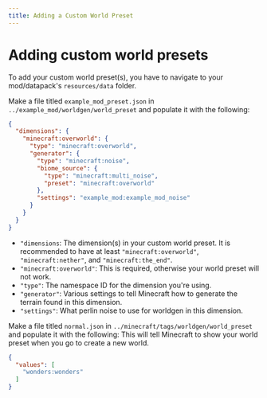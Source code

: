 ```yaml
---
title: Adding a Custom World Preset
---
```


# Adding custom world presets
To add your custom world preset(s), you have to navigate to your mod/datapack's `resources/data` folder.

Make a file titled `example_mod_preset.json` in `../example_mod/worldgen/world_preset` and populate it with the following:
```json
{
  "dimensions": {
    "minecraft:overworld": {
      "type": "minecraft:overworld",
      "generator": {
        "type": "minecraft:noise",
        "biome_source": {
          "type": "minecraft:multi_noise",
          "preset": "minecraft:overworld"
        },
        "settings": "example_mod:example_mod_noise"
      }
    }
  }
}
```
- `"dimensions`: The dimension(s) in your custom world preset. It is recommended to have at least `"minecraft:overworld"`, `"minecraft:nether"`, and `"minecraft:the_end"`.
- `"minecraft:overworld"`: This is required, otherwise your world preset will not work.
- `"type"`: The namespace ID for the dimension you're using.
- `"generator"`: Various settings to tell Minecraft how to generate the terrain found in this dimension.
- `"settings"`: What perlin noise to use for worldgen in this dimension.


Make a file titled `normal.json` in `../minecraft/tags/worldgen/world_preset` and populate it with the following:
This will tell Minecraft to show your world preset when you go to create a new world.
```json
{
  "values": [
    "wonders:wonders"
  ]
}
```
